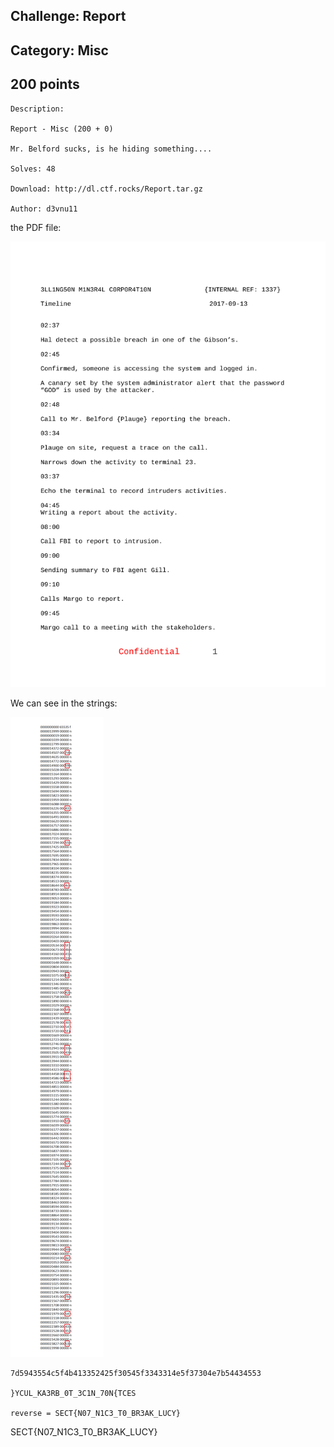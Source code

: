 Challenge: Report
----------------------------------------
Category: Misc
----------------------------------------
200 points 
----------------------------------------

```
Description:

Report - Misc (200 + 0)

Mr. Belford sucks, is he hiding something....

Solves: 48

Download: http://dl.ctf.rocks/Report.tar.gz

Author: d3vnu11

```
the PDF file:

<img src="Files/Report.pdf">

We can see in the strings:

<img src="Files/image.png">

``` shell
7d5943554c5f4b413352425f30545f3343314e5f37304e7b54434553

}YCUL_KA3RB_0T_3C1N_70N{TCES

reverse = SECT{N07_N1C3_T0_BR3AK_LUCY}
```


SECT{N07_N1C3_T0_BR3AK_LUCY}
